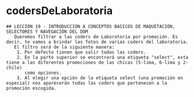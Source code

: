 # codersDeLaboratoria
    ## LECCIÓN 19 - INTRODUCCIÓN A CONCEPTOS BÁSICOS DE MAQUETACIÓN, SELECTORES Y NAVEGACIÓN DEL DOM
       Queremos filtrar a las coders de Laboratoria por promoción. Es decir, te vamos a brindar las fotos de varias coders del laboratoria. 
       El filtro será de la siguiente manera: 
        1. Por defecto tienen que salir todas las coders. 
        2. En la parte superior se encontrará una etiqueta "select", esta tiene a las diferentes promociones de las chicas (5-lima, 6-lima y 2-chile) 
           como opciones. 
        3. Al elegir una opción de la etiqueta select (una promoción en especial) nos aparecerán todas las coders que pertenecen a la promoción escogida. 
